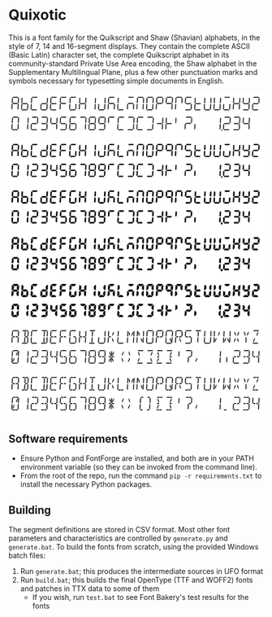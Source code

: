 # Quixotic

This is a font family for the Quikscript and Shaw (Shavian) alphabets, in the style of 7, 14 and 16-segment displays. They contain the complete ASCII (Basic Latin) character set, the complete Quikscript alphabet in its community-standard Private Use Area encoding, the Shaw alphabet in the Supplementary Multilingual Plane, plus a few other punctuation marks and symbols necessary for typesetting simple documents in English.

![sample image](example_v1.png)

## Software requirements

- Ensure Python and FontForge are installed, and both are in your PATH environment variable (so they can be invoked from the command line).
- From the root of the repo, run the command `pip -r requirements.txt` to install the necessary Python packages.

## Building

The segment definitions are stored in CSV format. Most other font parameters and characteristics are controlled by `generate.py` and `generate.bat`. To build the fonts from scratch, using the provided Windows batch files:

1. Run `generate.bat`; this produces the intermediate sources in UFO format
2. Run `build.bat`; this builds the final OpenType (TTF and WOFF2) fonts and patches in TTX data to some of them
   - If you wish, run `test.bat` to see Font Bakery's test results for the fonts
